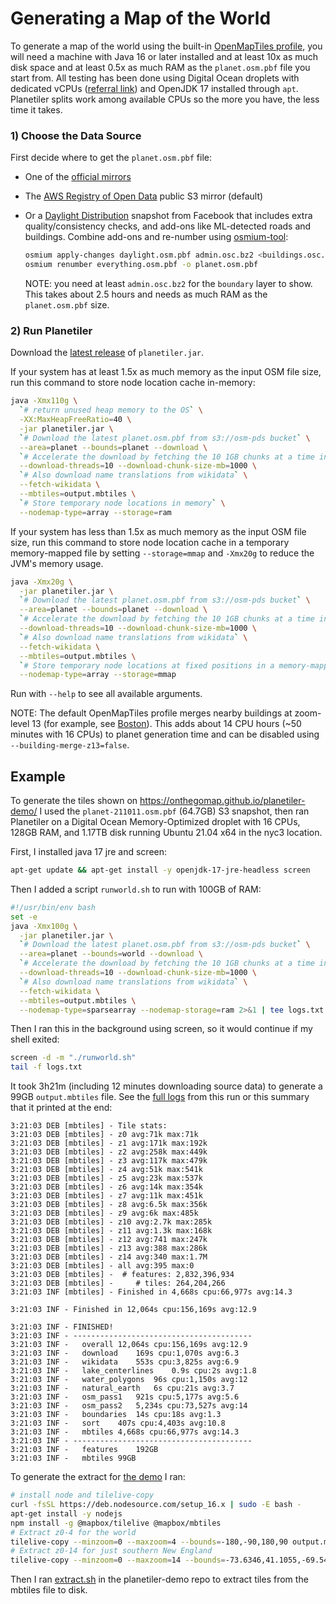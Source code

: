 # Generating a Map of the World

To generate a map of the world using the built-in [OpenMapTiles profile](planetiler-openmaptiles), you will need a
machine with
Java 16 or later installed and at least 10x as much disk space and at least 0.5x as much RAM as the `planet.osm.pbf`
file you start from. All testing has been done using Digital Ocean droplets with dedicated
vCPUs ([referral link](https://m.do.co/c/a947e99aab25)) and OpenJDK 17 installed through `apt`. Planetiler splits work
among available CPUs so the more you have, the less time it takes.

### 1) Choose the Data Source

First decide where to get the `planet.osm.pbf` file:

- One of the [official mirrors](https://wiki.openstreetmap.org/wiki/Planet.osm)
- The [AWS Registry of Open Data](https://registry.opendata.aws/osm/) public S3 mirror (default)
- Or a [Daylight Distribution](https://daylightmap.org/) snapshot from Facebook that includes extra quality/consistency
  checks, and add-ons like ML-detected roads and buildings. Combine add-ons and re-number
  using [osmium-tool](https://osmcode.org/osmium-tool/):

  ```bash
  osmium apply-changes daylight.osm.pbf admin.osc.bz2 <buildings.osc.bz2, ...> -o everything.osm.pbf
  osmium renumber everything.osm.pbf -o planet.osm.pbf
  ```

  NOTE: you need at least `admin.osc.bz2` for the `boundary` layer to show. This takes about 2.5 hours and needs as much
  RAM as the `planet.osm.pbf` size.

### 2) Run Planetiler

Download the [latest release](https://github.com/onthegomap/planetiler/releases/latest) of `planetiler.jar`.

If your system has at least 1.5x as much memory as the input OSM file size, run this command to store node location
cache in-memory:

```bash
java -Xmx110g \
  `# return unused heap memory to the OS` \
  -XX:MaxHeapFreeRatio=40 \
  -jar planetiler.jar \
  `# Download the latest planet.osm.pbf from s3://osm-pds bucket` \
  --area=planet --bounds=planet --download \
  `# Accelerate the download by fetching the 10 1GB chunks at a time in parallel` \
  --download-threads=10 --download-chunk-size-mb=1000 \
  `# Also download name translations from wikidata` \
  --fetch-wikidata \
  --mbtiles=output.mbtiles \
  `# Store temporary node locations in memory` \
  --nodemap-type=array --storage=ram
```

If your system has less than 1.5x as much memory as the input OSM file size, run this command to store node location
cache in a temporary memory-mapped file by setting `--storage=mmap` and `-Xmx20g` to reduce the JVM's memory usage.

```bash
java -Xmx20g \
  -jar planetiler.jar \
  `# Download the latest planet.osm.pbf from s3://osm-pds bucket` \
  --area=planet --bounds=planet --download \
  `# Accelerate the download by fetching the 10 1GB chunks at a time in parallel` \
  --download-threads=10 --download-chunk-size-mb=1000 \
  `# Also download name translations from wikidata` \
  --fetch-wikidata \
  --mbtiles=output.mbtiles \
  `# Store temporary node locations at fixed positions in a memory-mapped file` \
  --nodemap-type=array --storage=mmap
```

Run with `--help` to see all available arguments.

NOTE: The default OpenMapTiles profile merges nearby buildings at zoom-level 13 (for example,
see [Boston](https://onthegomap.github.io/planetiler-demo/#13.08/42.35474/-71.06597)). This adds about 14 CPU hours (~50
minutes with 16 CPUs) to planet generation time and can be disabled using `--building-merge-z13=false`.

## Example

To generate the tiles shown on https://onthegomap.github.io/planetiler-demo/ I used the `planet-211011.osm.pbf` (64.7GB)
S3 snapshot, then ran Planetiler on a Digital Ocean Memory-Optimized droplet with 16 CPUs, 128GB RAM, and 1.17TB disk
running Ubuntu 21.04 x64 in the nyc3 location.

First, I installed java 17 jre and screen:

```bash
apt-get update && apt-get install -y openjdk-17-jre-headless screen
```

Then I added a script `runworld.sh` to run with 100GB of RAM:

```bash
#!/usr/bin/env bash
set -e
java -Xmx100g \
  -jar planetiler.jar \
  `# Download the latest planet.osm.pbf from s3://osm-pds bucket` \
  --area=planet --bounds=world --download \
  `# Accelerate the download by fetching the 10 1GB chunks at a time in parallel` \
  --download-threads=10 --download-chunk-size-mb=1000 \
  `# Also download name translations from wikidata` \
  --fetch-wikidata \
  --mbtiles=output.mbtiles \
  --nodemap-type=sparsearray --nodemap-storage=ram 2>&1 | tee logs.txt
```

Then I ran this in the background using screen, so it would continue if my shell exited:

```bash
screen -d -m "./runworld.sh"
tail -f logs.txt
```

It took 3h21m (including 12 minutes downloading source data) to generate a 99GB `output.mbtiles` file. See
the [full logs](planet-logs/v0.1.0-planet-do-16cpu-128gb.txt) from this run or this summary that it printed at the end:

```
3:21:03 DEB [mbtiles] - Tile stats:
3:21:03 DEB [mbtiles] - z0 avg:71k max:71k
3:21:03 DEB [mbtiles] - z1 avg:171k max:192k
3:21:03 DEB [mbtiles] - z2 avg:258k max:449k
3:21:03 DEB [mbtiles] - z3 avg:117k max:479k
3:21:03 DEB [mbtiles] - z4 avg:51k max:541k
3:21:03 DEB [mbtiles] - z5 avg:23k max:537k
3:21:03 DEB [mbtiles] - z6 avg:14k max:354k
3:21:03 DEB [mbtiles] - z7 avg:11k max:451k
3:21:03 DEB [mbtiles] - z8 avg:6.5k max:356k
3:21:03 DEB [mbtiles] - z9 avg:6k max:485k
3:21:03 DEB [mbtiles] - z10 avg:2.7k max:285k
3:21:03 DEB [mbtiles] - z11 avg:1.3k max:168k
3:21:03 DEB [mbtiles] - z12 avg:741 max:247k
3:21:03 DEB [mbtiles] - z13 avg:388 max:286k
3:21:03 DEB [mbtiles] - z14 avg:340 max:1.7M
3:21:03 DEB [mbtiles] - all avg:395 max:0
3:21:03 DEB [mbtiles] -  # features: 2,832,396,934
3:21:03 DEB [mbtiles] -     # tiles: 264,204,266
3:21:03 INF [mbtiles] - Finished in 4,668s cpu:66,977s avg:14.3

3:21:03 INF - Finished in 12,064s cpu:156,169s avg:12.9

3:21:03 INF - FINISHED!
3:21:03 INF - ----------------------------------------
3:21:03 INF - 	overall	12,064s cpu:156,169s avg:12.9
3:21:03 INF - 	download	169s cpu:1,070s avg:6.3
3:21:03 INF - 	wikidata	553s cpu:3,825s avg:6.9
3:21:03 INF - 	lake_centerlines	0.9s cpu:2s avg:1.8
3:21:03 INF - 	water_polygons	96s cpu:1,150s avg:12
3:21:03 INF - 	natural_earth	6s cpu:21s avg:3.7
3:21:03 INF - 	osm_pass1	921s cpu:5,177s avg:5.6
3:21:03 INF - 	osm_pass2	5,234s cpu:73,527s avg:14
3:21:03 INF - 	boundaries	14s cpu:18s avg:1.3
3:21:03 INF - 	sort	407s cpu:4,403s avg:10.8
3:21:03 INF - 	mbtiles	4,668s cpu:66,977s avg:14.3
3:21:03 INF - ----------------------------------------
3:21:03 INF - 	features	192GB
3:21:03 INF - 	mbtiles	99GB
```

To generate the extract for [the demo](https://onthegomap.github.io/planetiler-demo/) I ran:

```bash
# install node and tilelive-copy
curl -fsSL https://deb.nodesource.com/setup_16.x | sudo -E bash -
apt-get install -y nodejs
npm install -g @mapbox/tilelive @mapbox/mbtiles
# Extract z0-4 for the world
tilelive-copy --minzoom=0 --maxzoom=4 --bounds=-180,-90,180,90 output.mbtiles demo.mbtiles
# Extract z0-14 for just southern New England
tilelive-copy --minzoom=0 --maxzoom=14 --bounds=-73.6346,41.1055,-69.5464,42.9439 output.mbtiles demo.mbtiles
```

Then I ran [extract.sh](https://github.com/onthegomap/planetiler-demo/blob/main/extract.sh) in the planetiler-demo repo
to extract tiles from the mbtiles file to disk.
